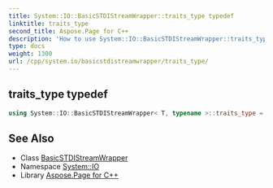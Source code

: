 ```yaml
---
title: System::IO::BasicSTDIStreamWrapper::traits_type typedef
linktitle: traits_type
second_title: Aspose.Page for C++
description: 'How to use System::IO::BasicSTDIStreamWrapper::traits_type typedef of System::IO::BasicSTDIStreamWrapper class in C++.'
type: docs
weight: 1300
url: /cpp/system.io/basicstdistreamwrapper/traits_type/
---
```

## traits_type typedef




```cpp
using System::IO::BasicSTDIStreamWrapper< T, typename >::traits_type =  typename BaseType::traits_type
```

## See Also

* Class [BasicSTDIStreamWrapper](../)
* Namespace [System::IO](../../)
* Library [Aspose.Page for C++](../../../)
